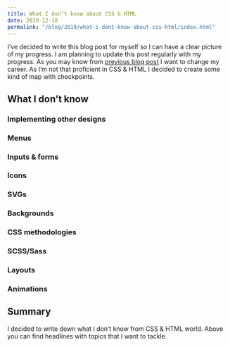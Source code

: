 ```yaml
---
title: What I don’t know about CSS & HTML
date: 2019-12-10
permalink: "/blog/2019/what-i-dont-know-about-css-html/index.html"
---
```


I’ve decided to write this blog post for myself so I can have a clear picture of my progress. I am planning to update this post regularly with my progress. As you may know from [previous blog post](https://krzysztofzuraw.com/blog/2019/career-change) I want to change my career. As I’m not that proficient in CSS & HTML I decided to create some kind of map with checkpoints.

## What I don’t know

### Implementing other designs

### Menus

### Inputs & forms

### Icons

### SVGs

### Backgrounds

### CSS methodologies

### SCSS/Sass

### Layouts

### Animations

## Summary

I decided to write down what I don’t know from CSS & HTML world. Above you can find headlines with topics that I want to tackle.
